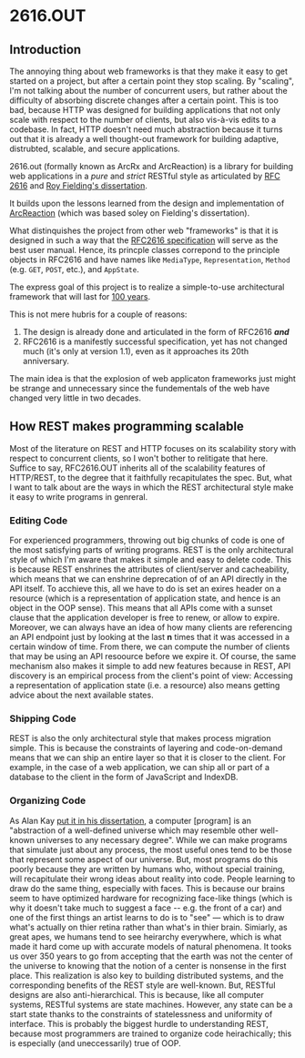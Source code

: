 # 2616.OUT

## Introduction

The annoying thing about web frameworks is that they make it easy to get started on a project, but after a certain point they stop scaling. By "scaling", I'm not talking about the number of concurrent users, but rather about the difficulty of absorbing discrete changes after a certain point. This is too bad, because HTTP was designed for building applications that not only scale with respect to the number of clients, but also vis-à-vis edits to a codebase. In fact, HTTP doesn't need much abstraction because it turns out that it is already a well thought-out framework for building adaptive, distrubted, scalable, and secure applications.

2616.out (formally known as ArcRx and ArcReaction) is a library for building web applications in a *pure* and *strict* RESTful style as articulated by [RFC 2616](https://tools.ietf.org/html/rfc2616) and [Roy Fielding's dissertation](https://www.ics.uci.edu/~fielding/pubs/dissertation/fielding_dissertation.pdf).

It builds upon the lessons learned from the design and implementation of [ArcReaction](https://github.com/noblethrasher/OkExample/tree/master/Projects/ArcReaction) (which was based soley on Fielding's dissertation).

What distinquishes the project from other web "frameworks" is that it is designed in such a way that the [RFC2616 specification](https://www.ietf.org/rfc/rfc2616.txt) will serve as the best user manual. Hence, its princple classes correpond to the principle objects in RFC2616 and have names like `MediaType`, `Representation`, `Method` (e.g. `GET`, `POST`, etc.), and `AppState`.

The express goal of this project is to realize a simple-to-use architectural framework that will last for [100 years](http://www.paulgraham.com/hundred.html).

This is not mere hubris for a couple of reasons:

1. The design is already done and articulated in the form of RFC2616 ***and***
2. RFC2616 is a manifestly successful specification, yet has not changed much (it's only at version 1.1), even as it approaches its 20th anniversary.

The main idea is that the explosion of web applicaton frameworks just might be strange and unnecessary since the fundementals of the web have changed very little in two decades.


## How REST makes programming scalable

Most of the literature on REST and HTTP focuses on its scalability story with respect to concurrent clients, so I won't bother to relitigate that here. Suffice to say, RFC2616.OUT inherits all of the scalability features of HTTP/REST, to the degree that it faithfully recapitulates the spec. But, what I want to talk about are the ways in which the REST architectural style make it easy to write programs in genreral.

### Editing Code

For experienced programmers, throwing out big chunks of code is one of the most satisfying parts of writing programs. REST is the only architectural style of which I'm aware that makes it simple and easy to delete code. This is because REST enshrines the attributes of client/server and cacheability, which means that we can enshrine deprecation of of an API directly in the API itself. To acchieve this, all we have to do is set an exires header on a resource (which is a representation of application state, and hence is an object in the OOP sense). This means that all APIs come with a sunset clause that the application developer is free to renew, or allow to expire. Moreover, we can always have an idea of how many clients are referencing an API endpoint just by looking at the last **n** times that  it was accessed in a certain window of time. From there, we can compute the number of clients that may be using an API resoource before we expire it. Of course, the same mechanism also makes it simple to add new features because in REST, API discovery is an empirical process from the client's point of view: Accessing a representation of application state (i.e. a resource) also means getting advice about the next available states.

### Shipping Code

REST is also the only architectural style that makes process migration simple. This is because the constraints of layering and code-on-demand means that we can ship an entire layer so that it is closer to the client. For example, in the case of a web application, we can ship all or part of a database to the client in the form of JavaScript and IndexDB.


### Organizing Code

As Alan Kay [put it in his dissertation](http://www.chilton-computing.org.uk/inf/pdfs/kay.htm#c1), a computer \[program\] is an "abstraction of a well-defined universe which may resemble other well-known universes to any necessary degree". While we can make programs that simulate just about any process, the most useful ones tend to be those that represent some aspect of our universe. But, most programs do this poorly because they are written by humans who, without special training, will recapitulate their wrong ideas about reality into code. People learning to draw do the same thing, especially with faces. This is because our brains seem to have optimized hardware for recognizing face-like things (which is why it doesn't take much to suggest a face -- e.g. the front of a car) and one of the first things an artist learns to do is to "see" — which is to draw what's actually on thier retina rather than what's in thier brain. Simiarly, as great apes, we humans tend to see heirarchy everywhere, which is what made it hard come up with accurate models of natural phenomena. It tooks us over 350 years to go from accepting that the earth was not the center of the universe to knowing that the notion of a center is nonsense in the first place. This realization is also key to building distributed systems, and the corresponding benefits of the REST style are well-known. But, RESTful designs are also  anti-hierarchical. This is because, like all computer systems, RESTful systems are state machines. However, any state can be a start state thanks to the constraints of statelessness and uniformity of interface. This is probably the biggest hurdle to understanding REST, because most programmers are trained to organize code heirachically; this is especially (and uneccessarily) true of OOP.

